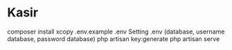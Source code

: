 # Kasir

composer install
xcopy .env.example .env
Setting .env (database, username database, password database)
php artisan key:generate
php artisan serve
